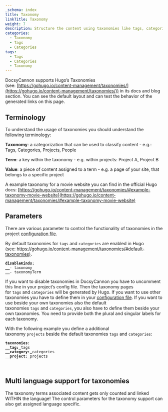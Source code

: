 ```yaml
---
_schema: index
title: Taxonomy
linkTitle: Taxonomy
weight: 7
description: Structure the content using taxonomies like tags, categories, labels.
categories:
  - Taxonomy
  - Tags
  - Categories
tags:
  - Tags
  - Categories
  - Taxonomy
---
```

DocsyCannon supports Hugo’s Taxonomies (see:&nbsp;[https://gohugo.io/content-management/taxonomies/](https://gohugo.io/content-management/taxonomies/)) in its docs and blog section. You can see the default layout and can test the behavior of the generated links on this page.

## Terminology

To understand the usage of taxonomies you should understand the following terminology:

**Taxonomy**\: a categorization that can be used to classify content - e.g.: Tags, Categories, Projects, People

**Term**\: a key within the taxonomy - e.g. within projects: Project A, Project B

**Value**\: a piece of content assigned to a term - e.g. a page of your site, that belongs to a specific project

A example taxonomy for a movie website you can find in the official Hugo docs:&nbsp;[https://gohugo.io/content-management/taxonomies/#example-taxonomy-movie-website](https://gohugo.io/content-management/taxonomies/#example-taxonomy-movie-website)

## Parameters

There are various parameter to control the functionality of taxonomies in the project&nbsp;[configuration file](https://gohugo.io/getting-started/configuration/#configuration-file).

By default taxonomies for&nbsp;`tags`&nbsp;and&nbsp;`categories`&nbsp;are enabled in Hugo (see:&nbsp;[https://gohugo.io/content-management/taxonomies/#default-taxonomies)](https://gohugo.io/content-management/taxonomies/#default-taxonomies&#41;).&nbsp;

<div><div><div><pre data-language="yaml"><code class="language-yaml"><strong>disableKinds</strong><strong>:</strong><u>
</u><u>  </u>- taxonomy<u>
</u><u>  </u>- taxonomyTerm</code></pre></div></div></div>

If you want to disable taxonomies in DocsyCannon you have to uncomment this line in your project’s config file. Then the taxonomy pages for&nbsp;`tags`&nbsp;and&nbsp;`categories`&nbsp;will be generated by Hugo. If you want to use other taxonomies you have to define them in your&nbsp;[configuration file](https://gohugo.io/getting-started/configuration/#configuration-file). If you want to use beside your own taxonomies also the default taxonomies&nbsp;`tags`&nbsp;and&nbsp;`categories`, you also have to define them beside your own taxonomies. You need to provide both the plural and singular labels for each taxonomy.

With the following example you define a additional taxonomy&nbsp;`projects`&nbsp;beside the default taxonomies&nbsp;`tags`&nbsp;and&nbsp;`categories`\:

<div><div><div><pre data-language="yaml"><code class="language-yaml"><strong>taxonomies</strong><strong>:</strong><u>
  </u><strong>tag</strong><strong>:</strong><u> </u>tags<u>
</u><u>  </u><strong>category</strong><strong>:</strong><u> </u>categories<u>
</u><u>  </u><strong>project</strong><strong>:</strong><u> </u>projects</code>

</pre></div></div></div>

## Multi language support for taxonomies

The taxonomy terms associated content gets only counted and linked WITHIN the language! The control parameters for the taxonomy support can also get assigned language specific.
